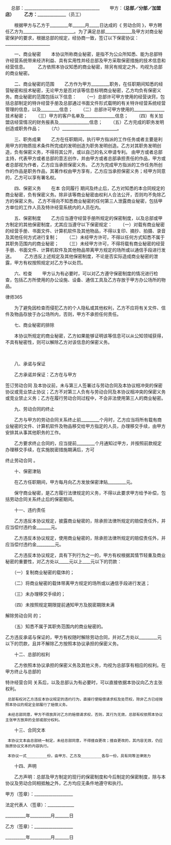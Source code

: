
 　  总部：_____________________________________
 　　甲方：________________（总部／分部／加盟店）
 　　乙方：______________________________（员工）
 
 　　根据甲方与乙方于_________年______月_____日达成的《
劳动合同
》，甲方聘任乙方为_________________________。为了满足总部_____________及甲方对商业秘密保护的要求，根据总部的规定，经协商一致，签订以下保密协议：______________________
 
 　　一、商业秘密
 　　本协议所称商业秘密，是指不为公众所知悉、能为总部特许经营系统带来经济利益、具有实用性并经总部及甲方采取保密措施的技术信息和经营信息。
 　　乙方依照本协议知悉的商业秘密，除另有规定之外，均视为总部的商业秘密。
 
 　　二、商业秘密的范围
 　　乙方作为甲方_________职务，在任职期间知悉的经营秘密和技术秘密，无论甲方是否对该等信息标明商业秘密，乙方均负有保密义务。商业秘密的范围包括以下信息：
 　　（一）总部许可甲方使用的经营诀窍，包括总部制定的特许经营手册及总部通过书面文件形式载明的有关特许经营系统经营管理的信息，以及_________信息；
 　　（二）总部许可甲方使用的_______________技术秘密；
 　　（三）甲方的客户名单及_______________信息；
 　　（四）有关加盟店经营情况的财务报表及_______________信息；
 　　（五）乙方完成的职务发明创造或职务作品；
 　　（六）___________________________。
 
 　　三、职务成果
 　　乙方在任职期间，执行甲方指派的工作任务或者主要是利用甲方的物质技术条件所完成的发明创造为职务发明创造。乙方对其职务发明创造，负有保密义务，不得将其公开，或以自己的名义申请专利。
     由甲方或者总部主持，代表甲方或者总部的意志创作，并由甲方或者总部承担责任的作品，甲方或者总部视为作者，乙方应当承担保密义务。
     乙方为完成甲方指派的工作任务所创作的作品是职务作品，其著作权由甲方享有，乙方应当承担保密义务；经甲方同意的，乙方可以享有署名权。
 
 　　四、保密义务
 　　在本
合同履行
期间及终止后，乙方对知悉的本合同规定的商业秘密，负有保密义务。除非该等商业秘密由权利人合法公开，否则均不免除乙方的保密义务。
     乙方不得向不知悉商业秘密的任何第三人泄露商业秘密，包括甲方单位的工作人员及特许经营系统内的人员在内。
 
 　　五、保密制度
 　　乙方应当遵守经营手册所规定的保密制度，以及总部或甲方制定的其他保密制度，尤其应当遵守以下保密规定：
 　　（一）对载有商业秘密的经营手册、书面文件、计算机软件及其他物品，不得以复印、摘抄、拍摄、录音及其他任何方式进行复制；
 　　（二）未经甲方许可，不得以任何方式知悉不属于其职务范围内的商业秘密；
 　　（三）未经甲方许可，不得将载有商业秘密的经营手册、书面文件、计算机软件及其他物品带离甲方规定的场所或以通信手段进行发送。
 　　乙方违反上述规定及其他保密制度，不论是否实际造成商业秘密的泄露，甲方有权按照规定对乙方予以处罚。
 
 　　六、检查
 　　甲方认为有必要时，可以对乙方遵守保密制度的情况进行检查，包括乙方所使用的办公设施、设备、通信工具及乙方存放于甲方办公场所的物品。




 
律师365






 　　为了避免因检查而侵犯乙方的个人隐私或其他权利，乙方不应将有关文件、信件及物品存放于办公场所内，否则，甲方不承担任何责任。

 

 　　七、商业秘密的排除

 　　本协议所规定的商业秘密，乙方如果能够证明该等信息可以从公知领域获得，不具有秘密性，则可以解除乙方对该信息的保密义务。

 　

 　　八、承诺与保证

 　　乙方承诺并保证：乙方在与甲方

签订劳动合同
及本协议前，未与第三人签署过与劳动合同及本协议相冲突的保密协议或竞业禁止协议；乙方不对第三人负有与劳动合同及本协议相冲突的保密义务或竞业禁止义务；乙方在履行劳动合同过程中，不会非法使用第三人的商业秘密。

 

 　　九、劳动合同的终止

 　　乙方与甲方的劳动合同关系终止前_________个月时，乙方应当将所有载有商业秘密的文件、计算机软件及物品移交给甲方指定的人员，办理移交手续，由甲方安排其从事其他职务的工作。

 　　乙方要求终止合同的，应当提前_________个月通知过甲方，并按照前款规定办理移交手续，在实施脱密措施期满后，方可

终止劳动合同
。

 

 　　十、保密津贴

 　　在乙方任职期间，甲方每月向乙方发放保密津贴_________元。

 　　保守商业秘密，是乙方履行法律规定的义务，不得以此要求甲方给予补偿，包括劳动合同关系终止后的保密期间。

 

 　　十一、违约责任

 　　乙方违反本协议规定，披露商业秘密的，除承担法律所规定的赔偿责任外，并应当偿付违约金_______元。

 　　乙方违反本协议规定，使用商业秘密的，除承担法律所规定的赔偿责任外，并应当偿付违约金_________元。

 　　乙方违反本协议规定，具有下列行为之一的，甲方有权根据其情节轻重及商业秘密的重要性，对乙方处以_____元以上____元以下的罚款：

 　　（一）复制商业秘密的载体的；

 　　（二）将商业秘密的载体带离甲方规定的场所或以通信手段进行发送；

 　　（三）未办理移交手续的；

 　　（四）未按照规定期限提前通知甲方及脱密期限未满

解除劳动合同
的；

 　　（五）知悉不属于其职务范围内的商业秘密的。

 乙方违反承诺与保证的，甲方有权随时解除劳动合同，并对乙方处以_________元以下的罚款，且并不解除乙方按照本协议承担的保密义务。

 

 　　十二、总部的权利

 　　乙方依照本协议承担的保密义务及其他义务，均视为总部享有相应的权利。在甲方终止与总部的

特许经营合同
关系后，以及总部认为有必要时，可以直接依据本协议向乙方主张权利。

     总部有权对乙方违反本协议规定的违约行为，直接行使赔偿请求权及处罚权，除非乙方已经按照本协议的规定全部履行了赔偿义务。

     未经总部同意，甲方不得放弃对乙方的赔偿请求权，否则，其行为无效，总部有权依照本协议主张甲方放弃的全部或部分权利。

 

 　　十三、合同文本

     本协议文本由总部统一制定，未经总部同意，不得擅自更改；擅自更改的，其内容无效，仍应按原协议文本的内容执行。

     本协议一式_________份，由甲方、乙方及_________各存一份，具有同等法律效力

 

 　　十四、声明

 　　乙方声明：总部及甲方制定的现行的保密制度和今后制定的保密制度，除与本协议及劳动合同相抵触之外，乙方均应无条件地遵守和执行。

 

  

 甲方（签章）：___________________

 法定代表人（签章）：_____________

 __________年__________月_______日

 乙方（签章）：___________________

 __________年__________月_______日

 


 

 
 
 
 
 
  


  
 

  


  


  
 
 
 
 

